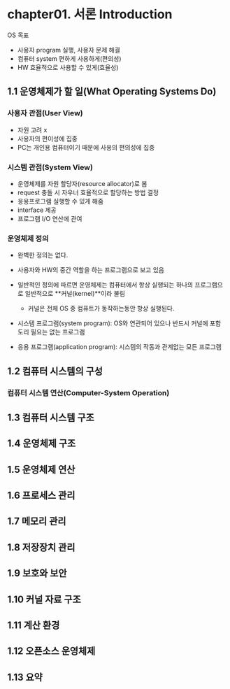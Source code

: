 # chapter01. 서론 Introduction
OS 목표
- 사용자 program 실행, 사용자 문제 해결
- 컴퓨터 system 편하게 사용하게(편의성)
- HW 효율적으로 사용할 수 있게(효율성)
## 1.1 운영체제가 할 일(What Operating Systems Do)
### 사용자 관점(User View)
- 자원 고려 x
- 사용자의 편이성에 집중
- PC는 개인용 컴퓨터이기 때문에 사용의 편의성에 집중

### 시스템 관점(System View)
- 운영체제를 자원 할당자(resource allocator)로 봄
- request 충돌 시 자우너 효율적으로 할당하는 방법 결정
- 응용프로그램 실행할 수 있게 해줌
- interface 제공
- 프로그램 I/O 연산에 관여

### 운영체제 정의
- 완벽한 정의는 없다.
- 사용자와 HW의 중간 역할을 하는 프로그램으로 보고 있음
- 일반적인 정의에 따르면 운영체제는 컴퓨터에서 항상 실행되는 하나의 프로그램으로 일반적으로 **커널(kernel)**이라 불림
  - 커널은 전체 OS 중 컴퓨트가 동작하는동안 항상 실행된다.

- 시스템 프로그램(system program): OS와 연관되어 있으나 반드시 커널에 포함 도리 필요는 없는 프로그램
- 응용 프로그램(application program): 시스템의 작동과 관계없는 모든 프로그램
## 1.2 컴퓨터 시스템의 구성
### 컴퓨터 시스템 연산(Computer-System Operation)

## 1.3 컴퓨터 시스템 구조

## 1.4 운영체제 구조

## 1.5 운영체제 연산

## 1.6 프로세스 관리

## 1.7 메모리 관리

## 1.8 저장장치 관리

## 1.9 보호와 보안

## 1.10 커널 자료 구조

## 1.11 계산 환경

## 1.12 오픈소스 운영체제

## 1.13 요약